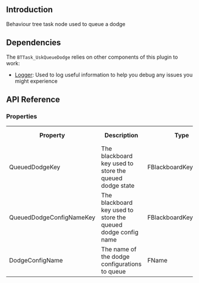 ## Introduction
Behaviour tree task node used to queue a dodge

## Dependencies
The <code>BTTask_UskQueueDodge</code> relies on other components of this plugin to work:
<ul>
	<li><a href="../logger">Logger</a>: Used to log useful information to help you debug any issues you might experience</li>
</ul>

## API Reference
### Properties
<table>
	<tr>
		<th>Property</th>
		<th>Description</th>
		<th>Type</th>
		<th>Default Value</th>
	</tr>
	<tr>
		<td>QueuedDodgeKey</td>
		<td>The blackboard key used to store the queued dodge state</td>
		<td>FBlackboardKeySelector</td>
		<td></td>
	</tr>
	<tr>
		<td>QueuedDodgeConfigNameKey</td>
		<td>The blackboard key used to store the queued dodge config name</td>
		<td>FBlackboardKeySelector</td>
		<td></td>
	</tr>
	<tr>
		<td>DodgeConfigName</td>
		<td>The name of the dodge configurations to queue</td>
		<td>FName</td>
		<td></td>
	</tr>
</table>

